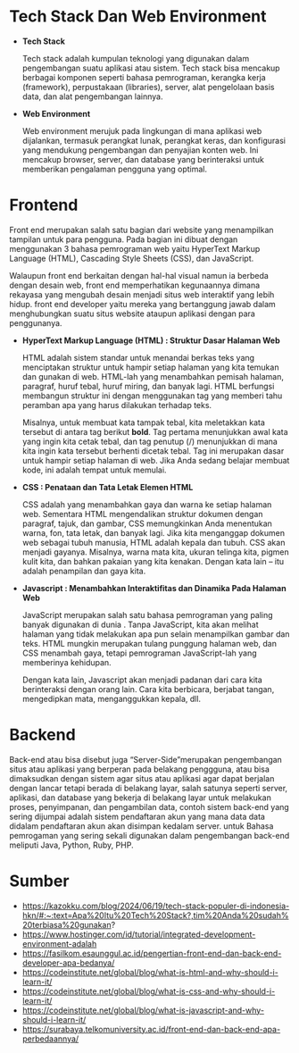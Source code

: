 # Tech Stack Dan Web Environment 
* **Tech Stack**
  
  Tech stack adalah kumpulan teknologi yang digunakan dalam pengembangan suatu aplikasi atau sistem. Tech stack bisa mencakup berbagai komponen seperti bahasa pemrograman, kerangka kerja (framework), perpustakaan (libraries), server, alat pengelolaan basis data, dan alat pengembangan lainnya.
* **Web Environment**
  
  Web environment merujuk pada lingkungan di mana aplikasi web dijalankan, termasuk perangkat lunak, perangkat keras, dan konfigurasi yang mendukung pengembangan dan penyajian konten web. Ini mencakup browser, server, dan database yang berinteraksi untuk memberikan pengalaman pengguna yang optimal.
# Frontend 
  Front end merupakan salah satu bagian dari website yang menampilkan tampilan untuk para pengguna. Pada bagian ini dibuat dengan menggunakan 3 bahasa pemrograman web yaitu HyperText Markup Language (HTML), Cascading Style Sheets (CSS), dan JavaScript. 

  Walaupun front end berkaitan dengan hal-hal visual namun ia berbeda dengan desain web, front end memperhatikan kegunaannya dimana rekayasa yang mengubah desain menjadi situs web interaktif yang lebih hidup. front end developer yaitu mereka yang bertanggung jawab dalam menghubungkan suatu situs website ataupun aplikasi dengan para penggunanya.

* **HyperText Markup Language (HTML) : Struktur Dasar Halaman Web**
  
  HTML adalah sistem standar untuk menandai berkas teks yang menciptakan struktur untuk hampir setiap halaman yang kita temukan dan gunakan di web. HTML-lah yang menambahkan pemisah halaman, paragraf, huruf tebal, huruf miring, dan banyak lagi. HTML berfungsi membangun struktur ini dengan menggunakan tag yang memberi tahu peramban apa yang harus dilakukan terhadap teks.
  
  Misalnya, untuk membuat kata tampak tebal, kita meletakkan kata tersebut di antara tag berikut <strong>bold</strong>. Tag pertama menunjukkan awal kata yang ingin kita cetak tebal, dan tag penutup (/) menunjukkan di mana kita ingin kata tersebut berhenti dicetak tebal. Tag ini merupakan dasar untuk hampir setiap halaman di web. Jika Anda sedang belajar membuat kode, ini adalah tempat untuk memulai.

* **CSS : Penataan dan Tata Letak Elemen HTML**

  CSS adalah yang menambahkan gaya dan warna ke setiap halaman web. Sementara HTML mengendalikan struktur dokumen dengan paragraf, tajuk, dan gambar, CSS memungkinkan Anda menentukan warna, fon, tata letak, dan banyak lagi. Jika kita menganggap dokumen web sebagai tubuh manusia, HTML adalah kepala dan tubuh. CSS akan menjadi gayanya. Misalnya, warna mata kita, ukuran telinga kita, pigmen kulit kita, dan bahkan pakaian yang kita kenakan. Dengan kata lain – itu adalah penampilan dan gaya kita.

* **Javascript : Menambahkan Interaktifitas dan Dinamika Pada Halaman Web**

  JavaScript merupakan salah satu bahasa pemrograman yang paling banyak digunakan di dunia . Tanpa JavaScript, kita akan melihat halaman yang tidak melakukan apa pun selain menampilkan     gambar dan teks. HTML mungkin merupakan tulang punggung halaman web, dan CSS menambah gaya, tetapi pemrograman JavaScript-lah yang memberinya kehidupan.

  Dengan kata lain, Javascript akan menjadi padanan dari cara kita berinteraksi dengan orang lain. Cara kita berbicara, berjabat tangan, mengedipkan mata, menganggukkan kepala, dll.

# Backend
Back-end atau bisa disebut juga “Server-Side”merupakan pengembangan situs atau aplikasi yang berperan pada belakang penggguna, atau bisa dimaksudkan dengan sistem agar situs atau aplikasi agar dapat berjalan dengan lancar tetapi berada di belakang layar, salah satunya seperti server, aplikasi, dan database yang bekerja di belakang layar untuk melakukan proses, penyimpanan, dan pengambilan data, contoh sistem back-end yang sering dijumpai adalah sistem pendaftaran akun yang mana data data didalam pendaftaran akun akan disimpan kedalam server. untuk Bahasa pemrogaman yang sering sekali digunakan dalam pengembangan back-end meliputi Java, Python, Ruby, PHP.

# Sumber 
* https://kazokku.com/blog/2024/06/19/tech-stack-populer-di-indonesia-hkn/#:~:text=Apa%20Itu%20Tech%20Stack?,tim%20Anda%20sudah%20terbiasa%20gunakan?
* https://www.hostinger.com/id/tutorial/integrated-development-environment-adalah
* https://fasilkom.esaunggul.ac.id/pengertian-front-end-dan-back-end-developer-apa-bedanya/
* https://codeinstitute.net/global/blog/what-is-html-and-why-should-i-learn-it/
* https://codeinstitute.net/global/blog/what-is-css-and-why-should-i-learn-it/
* https://codeinstitute.net/global/blog/what-is-javascript-and-why-should-i-learn-it/
* https://surabaya.telkomuniversity.ac.id/front-end-dan-back-end-apa-perbedaannya/
